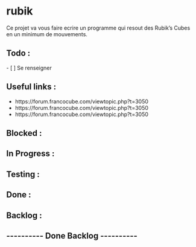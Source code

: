 # rubik
Ce projet va vous faire ecrire un programme qui resout des Rubik’s Cubes en un minimum de mouvements.

<h2>Todo :</h2>
	- [ ] Se renseigner

<h2>Useful links :</h2>
<ul>
	<li>https://forum.francocube.com/viewtopic.php?t=3050</li>
	<li>https://forum.francocube.com/viewtopic.php?t=3050</li>
	<li>https://forum.francocube.com/viewtopic.php?t=3050</li>
</ul>

<h2>Blocked :</h2>

<h2>In Progress :</h2>

<h2>Testing :</h2>

<h2>Done :</h2>


<h2>Backlog :</h2>

<h2> ---------- Done Backlog ---------- </h2>

